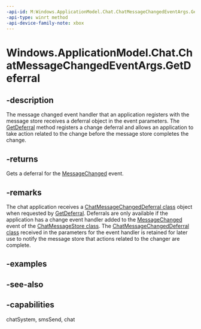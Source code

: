 ```yaml
---
-api-id: M:Windows.ApplicationModel.Chat.ChatMessageChangedEventArgs.GetDeferral
-api-type: winrt method
-api-device-family-note: xbox
---
```


<!-- Method syntax
public Windows.ApplicationModel.Chat.ChatMessageChangedDeferral GetDeferral()
-->

# Windows.ApplicationModel.Chat.ChatMessageChangedEventArgs.GetDeferral

## -description
The message changed event handler that an application registers with the message store receives a deferral object in the event parameters. The [GetDeferral](chatmessagechangedeventargs_getdeferral_254836512.md) method registers a change deferral and allows an application to take action related to the change before the message store completes the change.

## -returns
Gets a deferral for the [MessageChanged](chatmessagestore_messagechanged.md) event.

## -remarks
The chat application receives a [ChatMessageChangedDeferral class](chatmessagechangeddeferral.md) object when requested by [GetDeferral](chatmessagechangedeventargs_getdeferral_254836512.md). Deferrals are only available if the application has a change event handler added to the [MessageChanged](chatmessagestore_messagechanged.md) event of the [ChatMessageStore class](chatmessagestore.md). The [ChatMessageChangedDeferral class](chatmessagechangeddeferral.md) received in the parameters for the event handler is retained for later use to notify the message store that actions related to the changer are complete.

## -examples

## -see-also

## -capabilities
chatSystem, smsSend, chat
